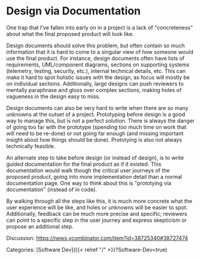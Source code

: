 # Design via Documentation

One trap that I've fallen into early on in a project is a lack of "concreteness"
about what the final proposed product will look like.

Design documents should solve this problem, but often contain so much
information that it is hard to come to a singular view of how someone would use
the final product.
For instance, design documents often have lists of requirements, UML/component
diagrams, sections on supporting systems (telemetry, testing, security, etc.),
internal technical details, etc.
This can make it hard to spot holistic issues with the design, as focus will
mostly be on individual sections.
Additionally, large designs can push reviewers to mentally paraphrase and gloss
over complex sections, making holes of vagueness in the design easy to miss.

Design documents can also be very hard to write when there are so many
unknowns at the outset of a project.
Prototyping before design is a good way to manage this, but is not a perfect
solution.
There is always the danger of going too far with the prototype (spending too
much time on work that will need to be re-done) or not going far enough (and
missing important insight about how things should be done).
Prototying is also not always technically feasible.

An alternate step to take before design (or instead of design), is to write
guided documentation for the final product as if it existed.
This documentation would walk though the critical user journeys of the proposed
product, going into more implementation detail than a normal documentation page.
One way to think about this is "prototying via documentation" (instead of in
code).

By walking through all the steps like this, it is much more concrete what the
user experience will be like, and holes or unknowns will be easier to spot.
Additionally, feedback can be much more precise and specific; reviewers can
point to a specific step in the user journey and express skepticism or propose
an additional step.

Discussion: https://news.ycombinator.com/item?id=38725340#38727474

Categories: [Software Dev]({{< relref "/" >}}?Software-Dev=true)
